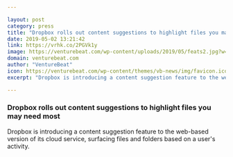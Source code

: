 ```yaml
---

layout: post
category: press
title: "Dropbox rolls out content suggestions to highlight files you may need most"
date: 2019-05-02 13:21:42
link: https://vrhk.co/2PGVk1y
image: https://venturebeat.com/wp-content/uploads/2019/05/feats2.jpg?w=1200&strip=all
domain: venturebeat.com
author: "VentureBeat"
icon: https://venturebeat.com/wp-content/themes/vb-news/img/favicon.ico
excerpt: "Dropbox is introducing a content suggestion feature to the web-based version of its cloud service, surfacing files and folders based on a user's activity."

---
```


### Dropbox rolls out content suggestions to highlight files you may need most

Dropbox is introducing a content suggestion feature to the web-based version of its cloud service, surfacing files and folders based on a user's activity.